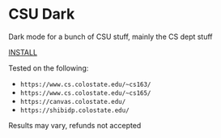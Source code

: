 # CSU Dark

Dark mode for a bunch of CSU stuff, mainly the CS dept stuff

[INSTALL](https://raw.githubusercontent.com/notderw/UserStyles/master/CSU-Dark/style.user.css)

Tested on the following:

* `https://www.cs.colostate.edu/~cs163/`
* `https://www.cs.colostate.edu/~cs165/`
* `https://canvas.colostate.edu/`
* `https://shibidp.colostate.edu/`

Results may vary, refunds not accepted
